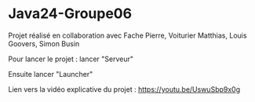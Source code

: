 ﻿# Java24-Groupe06

Projet réalisé en collaboration avec Fache Pierre, Voiturier Matthias, Louis Goovers, Simon Busin

 Pour lancer le projet :
 lancer "Serveur"
 
 Ensuite lancer "Launcher"

Lien vers la vidéo explicative du projet : https://youtu.be/UswuSbp9x0g
